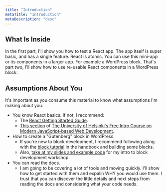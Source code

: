 ```yaml
---
title: "Introduction"
metaTitle: "Introduction"
metaDescription: "desc"
---
```


## What Is Inside

In the first part, I'll show you how to test a React app. The app itself is super basic, and has a single feature. React is atomic. You can use this mini-app or its components in a larger app. For example a WordPress block. That's part two, I'll show how to use re-usable React components in a WordPress block.

## Assumptions About You

It's important as you consume this material to know what assumptions I'm making about you.

- You know React basics. If not, I recommend:
  - The [React Getting Started Guide](https://reactjs.org/docs/getting-started.html).
  - [This section](https://fullstackopen.com/en/part2) of [The University of Helsinki's Free Intro Course on Modern JavaScript-based Web Development](https://fullstackopen.com/).
- How to create a "Gutenberg" block in WordPress.
  - If you're new to block development, I recommend following along with the [block tutorial](https://developer.wordpress.org/block-editor/tutorials/block-tutorial/) in the handbook and building some blocks.
  - Also, [take at my slides and example code](https://github.com/Shelob9/block-worskshop) for my intro to block development workshop.
- You can read the docs.
  - I am going to be covering a lot of tools and moving quickly. I'll show how to get started with them and expalin WHY you would use them. I trust that you can discover the little details and next steps from reading the docs and considering what your code needs.
